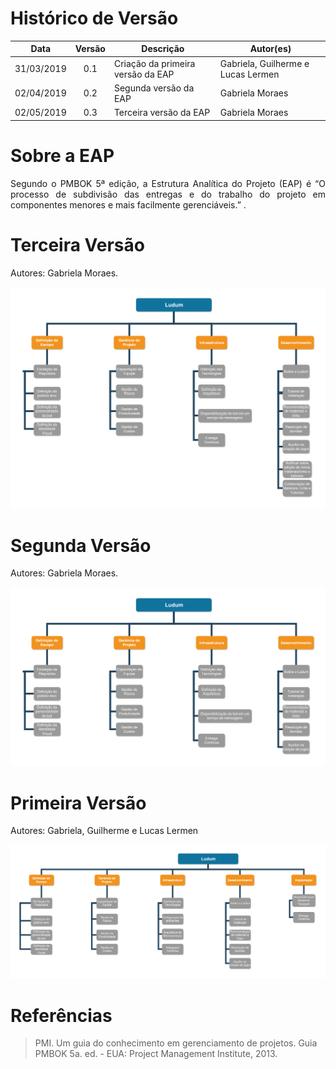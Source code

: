 # Histórico de Versão

 **Data** | **Versão** | **Descrição** | **Autor(es)**
---|:---:|---|---
31/03/2019| 0.1| Criação da primeira versão da EAP| Gabriela, Guilherme e Lucas Lermen
02/04/2019| 0.2| Segunda versão da EAP| Gabriela Moraes
02/05/2019| 0.3| Terceira versão da EAP| Gabriela Moraes


# Sobre a EAP
<p align="justify">Segundo o PMBOK 5ª edição, a Estrutura Analítica do Projeto (EAP) é “O processo de subdivisão das entregas e do trabalho do projeto em componentes menores e mais facilmente gerenciáveis.” .</p>

# Terceira Versão
Autores: Gabriela Moraes.

![](./imagens/EAP-V3.png)

# Segunda Versão
Autores: Gabriela Moraes.

![](./imagens/EAP-V2.png)


# Primeira Versão
Autores: Gabriela, Guilherme e Lucas Lermen

![](./imagens/EAP-V1.png)

# Referências
> PMI. Um guia do conhecimento em gerenciamento de projetos. Guia PMBOK 5a. ed. - EUA: Project Management Institute, 2013.